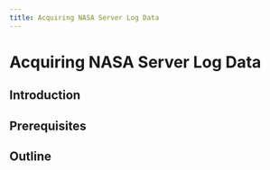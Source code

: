 ```yaml
---
title: Acquiring NASA Server Log Data
---
```


# Acquiring NASA Server Log Data

## Introduction

## Prerequisites

## Outline
